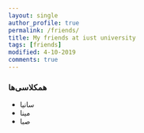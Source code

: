 ```yaml
---
layout: single
author_profile: true
permalink: /friends/
title: My friends at iust university
tags: [friends]
modified: 4-10-2019
comments: true
---
```


### همکلاسی‌ها
* سانیا
* مینا
* صبا



